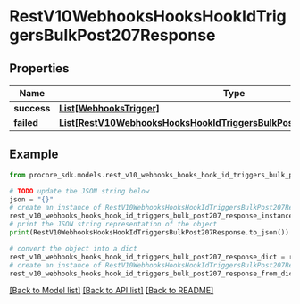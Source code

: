 # RestV10WebhooksHooksHookIdTriggersBulkPost207Response


## Properties

Name | Type | Description | Notes
------------ | ------------- | ------------- | -------------
**success** | [**List[WebhooksTrigger]**](WebhooksTrigger.md) |  | [optional] 
**failed** | [**List[RestV10WebhooksHooksHookIdTriggersBulkPost207ResponseFailedInner]**](RestV10WebhooksHooksHookIdTriggersBulkPost207ResponseFailedInner.md) |  | [optional] 

## Example

```python
from procore_sdk.models.rest_v10_webhooks_hooks_hook_id_triggers_bulk_post207_response import RestV10WebhooksHooksHookIdTriggersBulkPost207Response

# TODO update the JSON string below
json = "{}"
# create an instance of RestV10WebhooksHooksHookIdTriggersBulkPost207Response from a JSON string
rest_v10_webhooks_hooks_hook_id_triggers_bulk_post207_response_instance = RestV10WebhooksHooksHookIdTriggersBulkPost207Response.from_json(json)
# print the JSON string representation of the object
print(RestV10WebhooksHooksHookIdTriggersBulkPost207Response.to_json())

# convert the object into a dict
rest_v10_webhooks_hooks_hook_id_triggers_bulk_post207_response_dict = rest_v10_webhooks_hooks_hook_id_triggers_bulk_post207_response_instance.to_dict()
# create an instance of RestV10WebhooksHooksHookIdTriggersBulkPost207Response from a dict
rest_v10_webhooks_hooks_hook_id_triggers_bulk_post207_response_from_dict = RestV10WebhooksHooksHookIdTriggersBulkPost207Response.from_dict(rest_v10_webhooks_hooks_hook_id_triggers_bulk_post207_response_dict)
```
[[Back to Model list]](../README.md#documentation-for-models) [[Back to API list]](../README.md#documentation-for-api-endpoints) [[Back to README]](../README.md)


